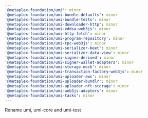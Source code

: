 ```yaml
---
'@metaplex-foundation/umi': minor
'@metaplex-foundation/umi-bundle-defaults': minor
'@metaplex-foundation/umi-bundle-tests': minor
'@metaplex-foundation/umi-downloader-http': minor
'@metaplex-foundation/umi-eddsa-web3js': minor
'@metaplex-foundation/umi-http-fetch': minor
'@metaplex-foundation/umi-program-repository': minor
'@metaplex-foundation/umi-rpc-web3js': minor
'@metaplex-foundation/umi-serializer-beet': minor
'@metaplex-foundation/umi-serializer-data-view': minor
'@metaplex-foundation/umi-signer-derived': minor
'@metaplex-foundation/umi-signer-wallet-adapters': minor
'@metaplex-foundation/umi-storage-mock': minor
'@metaplex-foundation/umi-transaction-factory-web3js': minor
'@metaplex-foundation/umi-uploader-aws': minor
'@metaplex-foundation/umi-uploader-bundlr': minor
'@metaplex-foundation/umi-uploader-nft-storage': minor
'@metaplex-foundation/umi-web3js-adapters': minor
'@metaplex-foundation/umi-tasks': minor
---
```


Rename umi, umi-core and umi-test
